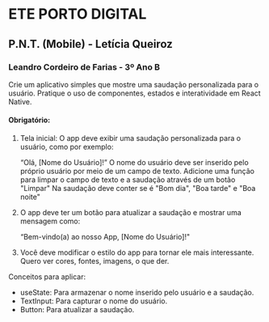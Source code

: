 # ETE PORTO DIGITAL 
## P.N.T. (Mobile) - Letícia Queiroz
### Leandro Cordeiro de Farias - 3º Ano B

Crie um aplicativo simples que mostre uma saudação personalizada para o usuário. Pratique o uso de componentes, estados e interatividade em React Native.

#### Obrigatório:
1. Tela inicial: O app deve exibir uma saudação personalizada para o usuário, como por exemplo:

    “Olá, [Nome do Usuário]!”
    O nome do usuário deve ser inserido pelo próprio usuário por meio de um campo de texto.
    Adicione uma função para limpar o campo de texto e a saudação através de um botão "Limpar"
    Na saudação deve conter se é "Bom dia", "Boa tarde" e "Boa noite"

2. O app deve ter um botão para atualizar a saudação e mostrar uma mensagem como:

    “Bem-vindo(a) ao nosso App, [Nome do Usuário]!"

3. Você deve modificar o estilo do app para tornar ele mais interessante. Quero ver cores, fontes, imagens, o que der.

Conceitos para aplicar:

* useState: Para armazenar o nome inserido pelo usuário e a saudação.
* TextInput: Para capturar o nome do usuário.
* Button: Para atualizar a saudação.
